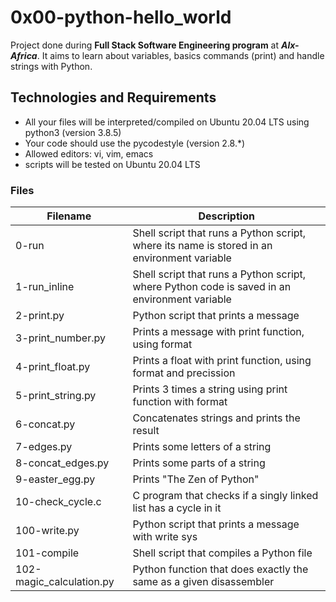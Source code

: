 # **0x00-python-hello_world**
Project done during **Full Stack Software Engineering program** at ***Alx-Africa***. It aims to learn about variables, basics commands (print) and handle strings with Python.

## **Technologies and Requirements**

- All your files will be interpreted/compiled on Ubuntu 20.04 LTS using python3 (version 3.8.5)
- Your code should use the pycodestyle (version 2.8.*)
- Allowed editors: vi, vim, emacs
-  scripts will be tested on Ubuntu 20.04 LTS

### **Files**

|Filename|   Description |
|--------|---------------|
|0-run	 |Shell script that runs a Python script, where its name is stored in an environment variable
|1-run_inline |	Shell script that runs a Python script, where Python code is saved in an environment variable
|2-print.py   | Python script that prints a message
|3-print_number.py|	Prints a message with print function, using format
|4-print_float.py|	Prints a float with print function, using format and precission
|5-print_string.py|	Prints 3 times a string using print function with format
|6-concat.py	|Concatenates strings and prints the result
|7-edges.py	|Prints some letters of a string
|8-concat_edges.py    |	Prints some parts of a string
|9-easter_egg.py    |   Prints "The Zen of Python"
|10-check_cycle.c  |	C program that checks if a singly linked list has a cycle in it
|100-write.py|	Python script that prints a message with write sys
|101-compile|	Shell script that compiles a Python file
|102-magic_calculation.py|	Python function that does exactly the same as a given disassembler
